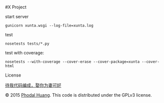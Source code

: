 #X Project

start server
    
    gunicorn xunta.wsgi --log-file=xunta.log
    
test
    
    nosetests tests/*.py


test with coverage:

    nosetests --with-coverage --cover-erase --cover-package=xunta --cover-html

License

[待我代码编成，娶你为妻可好](http://www.xuntayizhan.com/person/ji-ke-ai-qing-zhi-er-shi-dai-wo-dai-ma-bian-cheng-qu-ni-wei-qi-ke-hao-wan/)

© 2015 [Phodal Huang](http://www.phodal.com). This code is distributed under the GPLv3 license.    